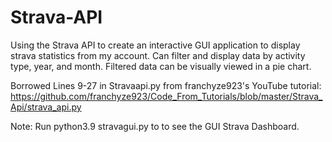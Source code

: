 # Strava-API

Using the Strava API to create an interactive GUI application to display strava statistics from my account. Can filter and display data by activity type, year, and month. Filtered data can be visually viewed in a pie chart.


Borrowed Lines 9-27 in Stravaapi.py from franchyze923's YouTube tutorial:
https://github.com/franchyze923/Code_From_Tutorials/blob/master/Strava_Api/strava_api.py

Note: Run python3.9 stravagui.py to to see the GUI Strava Dashboard.